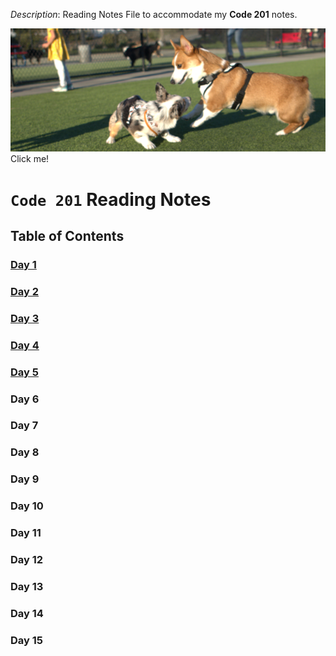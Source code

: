 _Description_: Reading Notes File to accommodate my **Code 201** notes.

[![My Dog](doc/assets/Yuda.png)](https://thumbs.gfycat.com/BabyishSeveralBichonfrise-size_restricted.gif)
Click me! 

# `Code 201` Reading Notes

## Table of Contents

### [Day 1](class-01.md)

### [Day 2](class-02.md) 

### [Day 3](class-03.md)

### [Day 4](class-04.md)

### [Day 5](class-05.md)

### Day 6

### Day 7

### Day 8

### Day 9

### Day 10

### Day 11

### Day 12

### Day 13

### Day 14

### Day 15
